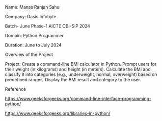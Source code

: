 Name: Manas Ranjan Sahu

Company: Oasis Infobyte

Batch- June Phase-1 AICTE OBI-SIP 2024

Domain: Python Programmer

Duration: June to July 2024

Overview of the Project

Project: Create a command-line BMI calculator in Python. Prompt users for their weight (in kilograms) and height (in meters). Calculate the BMI and classify it into categories (e.g., underweight, normal, overweight) based on predefined ranges. Display the BMI result and category to the user.


Reference 

https://www.geeksforgeeks.org/command-line-interface-programming-python/


https://www.geeksforgeeks.org/libraries-in-python/

